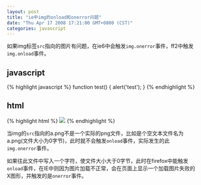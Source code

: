 ```yaml
---
layout: post
title: "ie中img的onload和onerror问题"
date: "Thu Apr 17 2008 17:21:00 GMT+0800 (CST)"
categories: javascript
---
```


如果img标签`src`指向的图片有问题，在ie6中会触发`img.onerror`事件，ff2中触发`img.onload`事件。

javascript
-----

{% highlight javascript %}
function test() {
    alert('test');
}
{% endhighlight %}

html
----

{% highlight html %}
<img src="a.png" onload="test()" />
{% endhighlight %}

当img的`src`指向的a.png不是一个实际的png文件，比如是个空文本文件名为a.png(文件大小为0字节)，此时就不会触发`onload`事件，实际发生的此`img.onerror`事件。

如果往此文件中写入一个字符，使文件大小大于0字节，此时在firefox中能触发`onload`事件，在IE中则因为图片加载不正常，会在页面上显示一个加载图片失败的X图形，并触发的是`onerror`事件。
